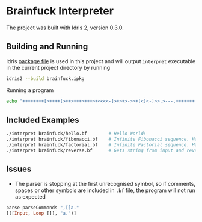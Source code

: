 # Brainfuck Interpreter

The project was built with Idris 2, version 0.3.0.

## Building and Running
Idris [package file](https://idris2.readthedocs.io/en/latest/reference/packages.html) is used in this project and will output `interpret` executable in the current project directory by running
```bash
idris2 --build brainfuck.ipkg
```
Running a program
```bash
echo "++++++++[>++++[>++>+++>+++>+<<<<-]>+>+>->>+[<]<-]>>.>---.+++++++..+++.>>.<-.<.+++.------.--------.>>+.>++." > prog && ./interpret prog
```

## Included Examples
```bash
./interpret brainfuck/hello.bf        # Hello World!
./interpret brainfuck/fibonacci.bf    # Infinite Fibonacci sequence. Has to be terminated! :D
./interpret brainfuck/factorial.bf    # Infinite Factorial sequence. Has to be terminated! :D
./interpret brainfuck/reverse.bf      # Gets string from input and reverses it after pressing ENTER
```

## Issues
- The parser is stopping at the first unrecognised symbol, so if comments, spaces or other symbols are included in `.bf` file, the program will not run as expected
```haskell
parse parseCommands ",[]a."
[([Input, Loop []], "a.")]
```
